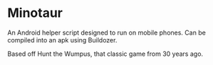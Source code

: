 # Minotaur
An Android helper script designed to run on mobile phones. Can be compiled into an apk using Buildozer.

Based off Hunt the Wumpus, that classic game from 30 years ago.
